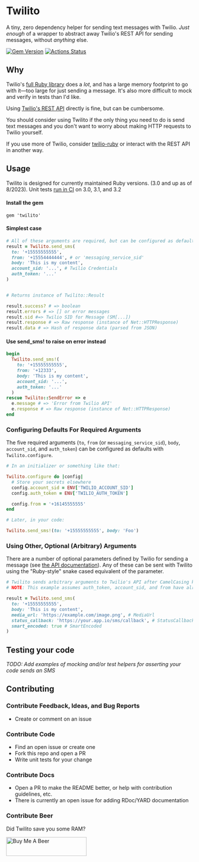 # Twilito

A tiny, zero dependency helper for sending text messages with Twilio. _Just enough_ of a wrapper to abstract away Twilio's REST API for sending messages, without _anything_ else.

[![Gem Version](https://badge.fury.io/rb/twilito.svg)](https://badge.fury.io/rb/twilito) [![Actions Status](https://github.com/alexford/twilito/workflows/CI/badge.svg)](https://github.com/alexford/twilito/actions)

## Why

Twilio's [full Ruby library](https://github.com/twilio/twilio-ruby) does a _lot_, and has a large memory footprint to go with it—too large for just sending a message. It's also more difficult to mock and verify in tests than I'd like.

Using [Twilio's REST API](https://www.twilio.com/docs/usage/api) directly is fine, but can be cumbersome.

You should consider using Twilito if the only thing you need to do is send text messages and you don't want to worry about making HTTP requests to Twilio yourself.

If you use more of Twilio, consider [twilio-ruby](https://github.com/twilio/twilio-ruby) or interact with the REST API in another way.

## Usage

Twilito is designed for currently maintained Ruby versions. (3.0 and up as of 8/2023). Unit tests [run in CI](https://github.com/alexford/twilito/actions) on 3.0, 3.1, and 3.2

#### Install the gem

```
gem 'twilito'
```

#### Simplest case

```ruby
# All of these arguments are required, but can be configured as defaults (see below)
result = Twilito.send_sms(
  to: '+15555555555',
  from: '+15554444444', # or 'messaging_service_sid'
  body: 'This is my content',
  account_sid: '...', # Twilio Credentials
  auth_token: '...'
)


# Returns instance of Twilito::Result

result.success? # => boolean
result.errors # => [] or error messages
result.sid #=> Twilio SID for Message (SM[...])
result.response # => Raw response (instance of Net::HTTPResponse)
result.data # => Hash of response data (parsed from JSON)
```

#### Use send_sms! to raise on error instead

```ruby
begin
  Twilito.send_sms!(
    to: '+15555555555',
    from: '+12333',
    body: 'This is my content',
    account_sid: '...',
    auth_token: '...'
  )
rescue Twilito::SendError => e
  e.message # => 'Error from Twilio API'
  e.response # => Raw response (instance of Net::HTTPResponse)
end
```

### Configuring Defaults For Required Arguments

The five required arguments (`to`, `from` (or `messaging_service_sid`), `body`, `account_sid`, and `auth_token`) can be configured as defaults with `Twilito.configure`.

```ruby
# In an initializer or something like that:

Twilito.configure do |config|
  # Store your secrets elsewhere
  config.account_sid = ENV['TWILIO_ACCOUNT_SID']
  config.auth_token = ENV['TWILIO_AUTH_TOKEN']

  config.from = '+16145555555'
end
```

```ruby
# Later, in your code:

Twilito.send_sms!(to: '+15555555555', body: 'Foo')
```

### Using Other, Optional (Arbitrary) Arguments

There are a number of optional parameters defined by Twilio for sending a message (see [the API documentation](https://www.twilio.com/docs/sms/api/message-resource#create-a-message-resource)). Any of these can be sent with Twilito using the "Ruby-style" snake cased equivalent of the parameter.

```ruby
# Twilito sends arbitrary arguments to Twilio's API after CamelCasing keys to match Twilio's style.
# NOTE: This example assumes auth_token, account_sid, and from have already been configured.

result = Twilito.send_sms(
  to: '+15555555555',
  body: 'This is my content',
  media_url: 'https://example.com/image.png', # MediaUrl
  status_callback: 'https://your.app.io/sms/callback', # StatusCallback
  smart_encoded: true # SmartEncoded
)
```

## Testing your code

_TODO: Add examples of mocking and/or test helpers for asserting your code sends an SMS_

## Contributing

### Contribute Feedback, Ideas, and Bug Reports

- Create or comment on an issue

### Contribute Code

- Find an open issue or create one
- Fork this repo and open a PR
- Write unit tests for your change

### Contribute Docs

- Open a PR to make the README better, or help with contribution guidelines, etc.
- There is currently an open issue for adding RDoc/YARD documentation

### Contribute Beer

Did Twilito save you some RAM?

<a href="https://www.buymeacoffee.com/alexford" target="_blank"><img src="https://cdn.buymeacoffee.com/buttons/lato-white.png" alt="Buy Me A Beer" height="51" width="217" style="height: 51px !important;width: 217px !important;" ></a>
